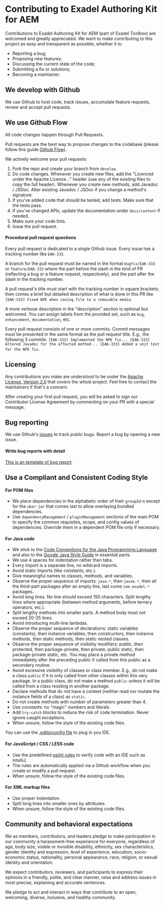 # Contributing to Exadel Authoring Kit for AEM
Contributions to Exadel Authoring Kit for AEM (part of Exadel Toolbox) are welcomed and greatly appreciated. We want to make contributing to this project as easy and transparent as possible, whether it is:
- Reporting a bug;
- Proposing new features;
- Discussing the current state of the code;
- Submitting a fix or solutions;
- Becoming a maintainer.

## We develop with Github
We use Github to host code, track issues, accumulate feature requests, review and accept pull requests.

## We use Github Flow
All code changes happen through Pull Requests.

Pull requests are the best way to propose changes to the codebase (please follow this guide [Github Flow](https://guides.github.com/introduction/flow/index.html)).

We actively welcome your pull requests:
1. Fork the repo and create your branch from `develop`.
2. Do code changes. Whenever you create new files, add the "Licenced under the Apache Licence..." header (use any of the  existing files to copy the full header). Whenever you create new methods, add Javadoc / JSDoc. Alter existing Javadoc
   / JSDoc if you change a method's signature.
3. If you've added code that should be tested, add tests. Make sure that the tests pass.
4. If you've changed APIs, update the documentation under `docs/content` if needed.
5. Make sure your code lints.
6. Issue the pull request.

#### Procedural pull request questions

Every pull request is dedicated to a single Github issue. Every issue has a tracking number like `EAK-333`.

A branch for the pull request must be named in the format `bugfix/EAK-333` or `feature/EAK-333` where the part before the slash is the kind of PR (reflecting a bug or a feature request, respectively), and the part after the slash in the tracking number.

A pull request's title must start with the tracking number in square brackets; then comes a brief but detailed description of what is done in this PR like `[EAK-333] Fixed NPE when saving file to a removable media`.

A more verbose description in the "description" section is optional but welcomed. You can assign labels from the provided set, such as `bug`, `enhancement`, `documentation`, etc.

Every pull request consists of one or more commits. Commit messages must be presented in the same format as the pull request title. E.g., the following 3 commits: `[EAK-333] Implemented the NPE fix... [EAK-333] Altered Javadoc for the affected method... [EAK-333] Added a unit test for the NPE fix`.

## Licensing
Any contributions you make are understood to be under the  [Apache License, Version 2.0](http://www.apache.org/licenses/LICENSE-2.0) that covers the whole project. Feel free to contact the maintainers if that's a concern.

After creating your first pull request, you will be asked to sign our Contributor License Agreement by commenting on your PR with a special message.

## Bug reporting
We use Github's [issues](https://github.com/exadel-inc/etoolbox-authoring-kit/issues) to track public bugs.
Report a bug by opening a new issue.

#### Write bug reports with detail
[This is an template of bug report](https://github.com/exadel-inc/repository-template/blob/main/.github/ISSUE_TEMPLATE/bug_report.md).

## Use a Compliant and Consistent Coding Style

#### For POM files

* We place dependencies in the alphabetic order of their `groupId`-s except for the `uber-jar` that comes last to allow overlaying bundled dependencies.
* Use `dependencyManagement` / `pluginManagement` sections of the main POM to specify the common requisites, scope, and config values of dependencies. Override them in a dependent POM file only if necessary.

#### For Java code

* We stick to the [Code Conventions for the Java Programming Language](https://www.oracle.com/java/technologies/javase/codeconventions-contents.html) and also to the [Google Java Style Guide](https://google.github.io/styleguide/javaguide.html) in essential parts.
* We use 4 spaces for indentation rather than tabs.
* Every import is a separate line, no wildcard imports.
* Avoid static imports (like constants, etc.).
* Give meaningful names to classes, methods, and variables.
* Observe the proper sequence of imports: `java.*`, then `javax.*`, then all the third-part packages after an empty line, last come `com.exadel.*` packages.
* Avoid long lines. No line should exceed 150 characters. Split lengthy lines where appropriate (between method arguments, before ternary operators, etc.).
* Split lengthy methods into smaller parts. A method body must not exceed 20-25 lines.
* Avoid introducing multi-line lambdas.
* Observe the proper sequence of declarations: static variables (constants), then instance variables, then constructors, then instance methods, then static methods, then static nested classes.
* Observe the proper sequence of visibility modifiers: public, then protected, then package-private, then private; public static, then package-private static, etc. You may place a private method immediately after the preceding public if called from this public as a secondary routine.
* Avoid excessive visibility of classes or class member. E.g., do not make a class `public` if it is only called from other classes within this very package. In a public class, do not make a method `public` unless it will be called from a class residing in another package.
* Declare methods that do not have a context (neither read nor mutate the instance fields of a class) as `static`.
* Do not create methods with number of parameters greater than 4.
* Use constants: no "magic" numbers and literals.
* Add `try-catch` blocks to reduce the risk of code termination. Never ignore caught exceptions.
* When unsure, follow the style of the existing code files.

You can use the [.editorconfig file](https://github.com/exadel-inc/etoolbox-authoring-kit/blob/master/.editorconfig) to plug in you IDE.

#### For JavaScript / CSS / LESS code

* Use the predefined [eslint rules](https://github.com/exadel-inc/etoolbox-authoring-kit/blob/master/ui.apps/.eslintrc.json) to verify code with an IDE such as IntelliJ.
* The rules are automatically applied via a Github workflow when you create or modify a pull request.
* When unsure, follow the style of the existing code files.

#### For XML markup files

* Use proper indentation.
* Split long lines into smaller ones by attributes.
* When unsure, follow the style of the existing code files.

## Community and behavioral expectations

We as members, contributors, and leaders pledge to make participation in our community a harassment-free experience for everyone, regardless of age, body size, visible or invisible disability, ethnicity, sex characteristics, gender identity and expression, level of experience, education, socio-economic status, nationality, personal appearance, race, religion, or sexual identity and orientation.

We expect contributors, reviewers, and participants to express their opinions in a friendly, polite, and clear manner, raise and address issues in most precise, explaining and accurate sentences.

We pledge to act and interact in ways that contribute to an open, welcoming, diverse, inclusive, and healthy community.
